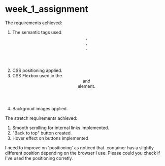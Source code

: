 # week_1_assignment

The requirements achieved:
1. The semantic tags used: <header>, <nav>, <footer>.
2. CSS positioning applied.
3. CSS Flexbox used in the <header> and <nav> element.
4. Backgroud images applied.

The stretch requirements achieved:
1. Smooth scrolling for internal links implemented. 
2. "Back to top" button created. 
3. Hover effect on buttons implemented. 

I need to improve on 'positioning' as noticed that .container has a slightly different position depending on the browser I use. Please could you check if I've used the positioning corretly.